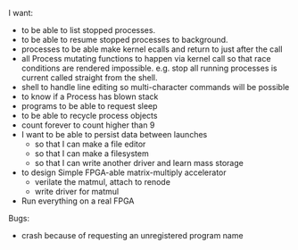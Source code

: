 I want:
- to be able to list stopped processes.
- to be able to resume stopped processes to background.
- processes to be able make kernel ecalls and return to just after the call
- all Process mutating functions to happen via kernel call so that race conditions are rendered impossible. e.g. stop all running processes is current called straight from the shell.
- shell to handle line editing so multi-character commands will be possible
- to know if a Process has blown stack
- programs to be able to request sleep
- to  be able to recycle process objects
- count forever to count higher than 9
- I want to be able to persist data between launches
    - so that I can make a file editor
    - so that I can make a filesystem
    - so that I can write another driver and learn mass storage
- to design Simple FPGA-able matrix-multiply accelerator
    - verilate the matmul, attach to renode
    - write driver for matmul
- Run everything on a real FPGA

Bugs:
- crash because of requesting an unregistered program name
